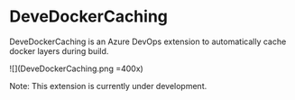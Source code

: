 # DeveDockerCaching
DeveDockerCaching is an Azure DevOps extension to automatically cache docker layers during build.

![](DeveDockerCaching.png =400x)

Note: This extension is currently under development.